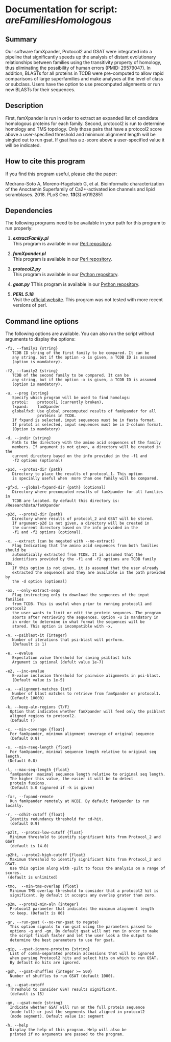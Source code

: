 # Documentation for script: _areFamiliesHomologous_

## Summary
Our software famXpander, Protocol2 and GSAT were integrated into a pipeline 
that significantly speeds up the analysis of distant evolutionary relationships between 
families using the transitivity property of homology, thus eliminating the possibility 
of human errors (PMID: 29579047). In addition, BLASTs for all proteins in TCDB were 
pre-computed to allow rapid comparisons of large superfamilies and make analyses at the 
level of class or subclass. Users have the option to use precomputed alignments or run 
new BLASTs for their sequences.

## Description
First, famXpander is run in order to extract an expanded list of candidate homologous 
proteins for each family. Second, protocol2 is run to determine homology and TMS 
topology. Only those pairs that have a protocol2 score above a user-specified 
threshold and minimum alignment length will be singled out to run gsat. If gsat has 
a z-score above a user-specified value it will be indicated.

## How to cite this program
If you find this program useful, please cite the paper:  

Medrano-Soto A, Moreno-Hagelsieb G, et al. Bioinformatic characterization of the Anoctamin Superfamily of Ca2+-activated ion channels and lipid scramblases. 2018. PLoS One. **13**(3):e0192851


## Dependencies
The following programs need to be available in your path for this 
program to run properly:

1. **_extractFamily.pl_**  
This program is available in our [Perl repository](https://github.com/SaierLaboratory/TCDBtools). 

2. **_famXpander.pl_**  
This program is available in our [Perl repository](https://github.com/SaierLaboratory/TCDBtools). 

3. **_protocol2.py_**  
This program is available in our [Python repository](https://github.com/SaierLaboratory/BioVx).

4. **_gsat.py_**
TThis program is available in our [Python repository](https://github.com/SaierLaboratory/BioVx).

5. **_PERL 5.18_**  
Visit the [official website](https://www.perl.org/). This program 
was not tested with more recent versions of perl.

## Command line options
The following options are available. You can also run the 
script without arguments to display the options:


    -f1, --family1 {string}
       TCDB ID string of the first family to be compared. It can be
       any string, but if the option -x is given, a TCDB ID is assumed
       (option is mandatory).

    -f2, --family2 {string}
       TCDB of the second family to be compared. It can be
       any string, but if the option -x is given, a TCDB ID is assumed
       (option is mandatory).

    -u, --prog {string}
       Specify which program will be used to find homologs:
       proto1:    protocol1 (currently broken),
       fxpand:    famXpander
       globalfxd: Use global precomputed results of famXpander for all
                  proteins in TCDB.
       If fxpand is selected, input sequences must be in fasta format. 
       If proto1 is selected, input sequences must be in 2-column format.
       (Option is mandatory)

    -d, --indir {string}
       Path to the directory with the amino acid sequences of the family
       members. If argument is not given, a directory will be created in the
       current directory based on the info provided in the -f1 and
       -f2 options (optional)

    -p1d, --proto1-dir {path}
       Directory to place the results of protocol_1. This option
       is specially useful when  more than one family will be compared.

    -gfxd, --global-fxpand-dir {path} (optional)
       Directory where precomputed results of famXpander for all families in
       TCDB are located. By default this directory is: /ResearchData/famXpander

    -p2d, --proto2-dir {path}
       Directory where results of protocol_2 and GSAT will be stored.
       If argument-p2d is not given, a directory will be created in
       the current directory based on the info provided in the
       -f1 and -f2 options (optional).

    -x, --extract (can be negated with --no-extract)
       Flag Indicating that the amino acid sequences from both families should be
       automatically extracted from TCDB. It is assumed that the
       identifiers provided by the -f1 and -f2 options are TCDB family IDs.
       If this option is not given, it is assumed that the user already
       extracted the sequences and they are available in the path provided by
       the -d option (optional)

    -ox, --only-extract-seqs
       Flag instructing only to download the sequences of the input families
       from TCDB. This is useful when prior to running protocol1 and protocol2
       the user wants to limit or edit the protein sequnces. The program
       aborts after retrieving the sequences. Option -u is mandatory in
       in order to determine in what format the sequences will be
       stored. This option is incompatible with -x.

    -n, --psiblast-it {integer}
       Number of iterations that psi-blast will perform.
       (Defauult is 1)

    -e, --evalue
       Expectation value threshold for saving psiblast hits
       Argument is optional (defult value 1e-7)

    -e2, --inc-evalue
       E-value inclusion threshold for pairwise alignments in psi-blast.
       (Default value is 1e-5)

    -a, --alignment-matches {int}
       Number of blast matches to retrieve from famXpander or protocol1.
      (Default 10000)

    -k, --keep-aln-regions {T/F}
      Option that indicates whether famXpander will feed only the psiblast
      aligned regions to protocol2. 
      (Default T)

    -c, --min-coverage {float}
      For famXpander, minimum alignment coverage of original sequence
      (Default 0.8)

    -s, --min-rseq-length {float}
      For famXpander, minimal sequence length relative to original seq length,
     (Default 0.8)

    -l, --max-seq-length {float}
      famXpander  maximal sequence length relative to original seq length.
      The higher this value, the easier it will be to detect
      protein fusions.
      (Default 5.0 (ignored if -k is given)

    -fxr, --fxpand-remote
      Run famXpander remotely at NCBI. By default famXpander is run locally.

    -r, --cdhit-cutoff {float}
      Identity redundancy threshold for cd-hit.
      (default 0.9)

    -p2lt, --proto2-low-cutoff {float}
      Minimum threshold to identify significant hits from Protocol_2 and GSAT
      (default is 14.0)

    -p2ht, --proto2-high-cutoff {float}
      Maximum threshold to identify significant hits from Protocol_2 and GSAT.
      Use this option along with -p2lt to focus the analysis on a range of scores.
     (default is unlimited)

    -tmo,  --min-tms-overlap {float}
      Minimum TMS overlap threshold to consider that a protocol2 hit is
      significant. By default it accepts any overlap grater than zero.

    -p2m, --proto2-min-aln {integer}
      Protocol2 parameter that indicates the minimum alignment length
      to keep. (Default is 80)

    -gr, --run-gsat (--no-run-gsat to negate)
      This option signals to run gsat using the parameters passed to
      options -g and -gm. By default gsat will not run in order to make
      the script finish faster and let the user look a the output to
      determine the best parameters to use for gsat.

    -gip, --gsat-ignore-proteins {string}
      List of comma-separated protein accessions that will be ignored
      when parsing Protocol2 hits and select hits on which to run GSAT.
      By default no hits are ignored.

    -gsh, --gsat-shuffles {integer >= 500}
      Number of shuffles to run GSAT (default 1000).

    -g, --gsat-cutoff
      Threshold to consider GSAT results significant.
      (default is 15)

    -gm, --gsat-mode {string}
      Indicate whether GSAT will run on the full protein sequence
      (mode full) or just the segements that aligned in protocol2
      (mode segment). Default value is: segment

    -h, --help
      Display the help of this program. Help will also be
      printed if no arguments are passed to the program.
